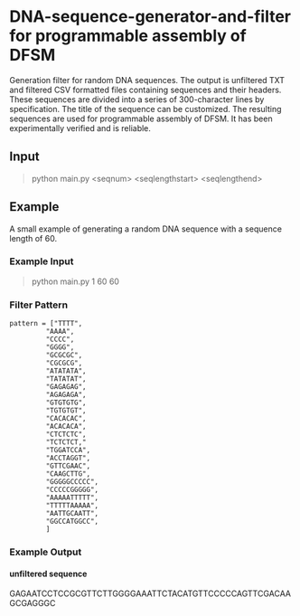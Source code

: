 # DNA-sequence-generator-and-filter for programmable assembly of DFSM
Generation filter for random DNA sequences. The output is unfiltered TXT and filtered CSV formatted files containing sequences and their headers. These sequences are divided into a series of 300-character lines by specification. The title of the sequence can be customized. The resulting sequences are used for programmable assembly of DFSM. It has been experimentally verified and is reliable.

## Input
>python main<span></span>.py \<seqnum> \<seqlengthstart> \<seqlengthend>

## Example
A small example of generating a random DNA sequence with a sequence length of 60.

### Example Input
>python main<span></span>.py 1 60 60

### Filter Pattern
    pattern = ["TTTT",
             "AAAA",
             "CCCC",
             "GGGG",
             "GCGCGC",
             "CGCGCG",
             "ATATATA",
             "TATATAT",
             "GAGAGAG",
             "AGAGAGA",
             "GTGTGTG",
             "TGTGTGT",
             "CACACAC",
             "ACACACA",
             "CTCTCTC",
             "TCTCTCT,"
             "TGGATCCA",
             "ACCTAGGT",
             "GTTCGAAC",
             "CAAGCTTG",
             "GGGGGCCCCC",
             "CCCCCGGGGG",
             "AAAAATTTTT",
             "TTTTTAAAAA",
             "AATTGCAATT",
             "GGCCATGGCC",
             ]
             
### Example Output
#### unfiltered sequence
GAGAATCCTCCGCGTTCTTGGGGAAATTCTACATGTTCCCCCAGTTCGACAAGCGAGGGC

